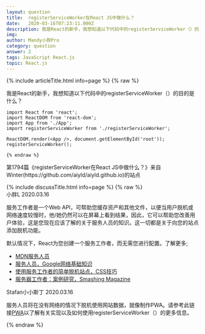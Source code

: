 ```yaml
---
layout: question
title:  registerServiceWorker在React JS中做什么？
date:   2020-03-16T07:23:11.000Z
description: 我是React的新手，我想知道以下代码中的registerServiceWorker（）的目的是什么？import React from 'react...
img: 
author: Mandy小胖Pro
category: question
answer: 2
tags: JavaScript React.js
topic: React.js
---
```

<div class="article-root">
  <div class="article">
    {% include articleTitle.html info=page %}
    {% raw %}
    <div class="article-content"><p><font style="vertical-align: inherit;"><font style="vertical-align: inherit;">我是React的新手，我想知道以下代码中的registerServiceWorker（）的目的是什么？</font></font></p>

<pre><code>import React from 'react';<font></font>
import ReactDOM from 'react-dom';<font></font>
import App from './App';<font></font>
import registerServiceWorker from './registerServiceWorker';<font></font>
<font></font>
ReactDOM.render(&lt;App /&gt;, document.getElementById('root'));<font></font>
registerServiceWorker();<font></font>
</code></pre></div>
    {% endraw %}
  </div>
  <p class="winter_mark">第1794篇《registerServiceWorker在React JS中做什么？》来自Winter(https://github.com/aiyld/aiyld.github.io)的站点</p>
  <div class="discuss-wrapper">
    {% include discussTitle.html info=page %}
    {% raw %}
    <div class="discuss-list">
    <div class="discuss-item">
        <div class="discuss-parent">
          <div class="discuss-meta">
            <span class="discuss-user">小胖L</span>
            <span class="discuss-time">2020.03.16</span>
          </div>
          <div class="discuss-comment"><p><font style="vertical-align: inherit;"><font style="vertical-align: inherit;">服务工作者是一个Web API，可帮助您缓存资产和其他文件，以便当用户脱机或网络速度较慢时，他/她仍然可以在屏幕上看到结果，因此，它可以帮助您改善用户体验，这是您现在应该了解的关于服务人员的知识。</font><font style="vertical-align: inherit;">这一切都是关于向您的站点添加脱机功能。</font></font></p>

<p><font style="vertical-align: inherit;"><font style="vertical-align: inherit;">默认情况下，React为您创建一个服务工作者，而无需您进行配置。</font><font style="vertical-align: inherit;">了解更多;</font></font></p>

<ul>
<li><a href="https://developer.mozilla.org/en-US/docs/Web/API/Service_Worker_API" rel="noreferrer"><font style="vertical-align: inherit;"><font style="vertical-align: inherit;">MDN服务人员</font></font></a></li>
<li><a href="https://developers.google.com/web/fundamentals/primers/service-workers/" rel="noreferrer"><font style="vertical-align: inherit;"><font style="vertical-align: inherit;">服务人员，Google网络基础知识 </font></font></a></li>
<li><a href="https://css-tricks.com/serviceworker-for-offline/" rel="noreferrer"><font style="vertical-align: inherit;"><font style="vertical-align: inherit;">使用服务工作者的简单脱机站点，CSS技巧</font></font></a></li>
<li><a href="https://www.smashingmagazine.com/2016/02/making-a-service-worker/" rel="noreferrer"><font style="vertical-align: inherit;"><font style="vertical-align: inherit;">服务器工作者：案例研究，Smashing Magazine</font></font></a></li>
</ul></div>
        </div></div><div class="discuss-item">
        <div class="discuss-parent">
          <div class="discuss-meta">
            <span class="discuss-user">Stafan小小斯丁</span>
            <span class="discuss-time">2020.03.16</span>
          </div>
          <div class="discuss-comment"><p><font style="vertical-align: inherit;"><font style="vertical-align: inherit;">服务人员将在没有网络的情况下脱机使用网站数据，就像制作PWA。</font><font style="vertical-align: inherit;">请参考此链接</font></font><a href="https://facebook.github.io/create-react-app/docs/making-a-progressive-web-app" rel="nofollow noreferrer"><font style="vertical-align: inherit;"><font style="vertical-align: inherit;">PWA</font></font></a><font style="vertical-align: inherit;"><font style="vertical-align: inherit;">以了解有关实现以及如何使用registerServiceWorker（）的更多信息。</font></font></p></div>
        </div></div>
    </div>
    {% endraw %}
  </div>
<div>
